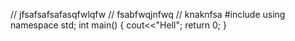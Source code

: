 // jfsafsafsafasqfwlqfw
// fsabfwqjnfwq
// knaknfsa
#include<iostream>
using namespace std;
int main()
{
    cout<<"Hell";
    return 0;
}
